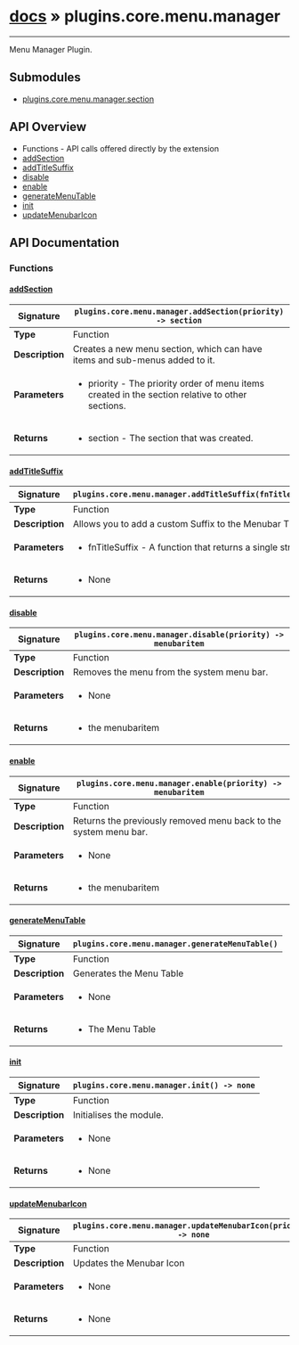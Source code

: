 # [docs](index.md) » plugins.core.menu.manager
---

Menu Manager Plugin.

## Submodules
 * [plugins.core.menu.manager.section](plugins.core.menu.manager.section.md)

## API Overview
* Functions - API calls offered directly by the extension
 * [addSection](#addsection)
 * [addTitleSuffix](#addtitlesuffix)
 * [disable](#disable)
 * [enable](#enable)
 * [generateMenuTable](#generatemenutable)
 * [init](#init)
 * [updateMenubarIcon](#updatemenubaricon)

## API Documentation

### Functions

#### [addSection](#addsection)
| <span style="font-align: left;">**Signature**</span> | <span style="font-align: left;">`plugins.core.menu.manager.addSection(priority) -> section` </span>                                                |
| -----------------------------------------------------|---------------------------------------------------------------------------------------------------------|
| **Type**                                             | Function                                                                                         |
| **Description**                                      | Creates a new menu section, which can have items and sub-menus added to it.                                                                                         |
| **Parameters**                                       | <ul><li>priority - The priority order of menu items created in the section relative to other sections.</li></ul> |
| **Returns**                                          | <ul><li>section - The section that was created.</li></ul>          |

#### [addTitleSuffix](#addtitlesuffix)
| <span style="font-align: left;">**Signature**</span> | <span style="font-align: left;">`plugins.core.menu.manager.addTitleSuffix(fnTitleSuffix)` </span>                                                |
| -----------------------------------------------------|---------------------------------------------------------------------------------------------------------|
| **Type**                                             | Function                                                                                         |
| **Description**                                      | Allows you to add a custom Suffix to the Menubar Title                                                                                         |
| **Parameters**                                       | <ul><li>fnTitleSuffix - A function that returns a single string</li></ul> |
| **Returns**                                          | <ul><li>None</li></ul>          |

#### [disable](#disable)
| <span style="font-align: left;">**Signature**</span> | <span style="font-align: left;">`plugins.core.menu.manager.disable(priority) -> menubaritem` </span>                                                |
| -----------------------------------------------------|---------------------------------------------------------------------------------------------------------|
| **Type**                                             | Function                                                                                         |
| **Description**                                      | Removes the menu from the system menu bar.                                                                                         |
| **Parameters**                                       | <ul><li>None</li></ul> |
| **Returns**                                          | <ul><li>the menubaritem</li></ul>          |

#### [enable](#enable)
| <span style="font-align: left;">**Signature**</span> | <span style="font-align: left;">`plugins.core.menu.manager.enable(priority) -> menubaritem` </span>                                                |
| -----------------------------------------------------|---------------------------------------------------------------------------------------------------------|
| **Type**                                             | Function                                                                                         |
| **Description**                                      | Returns the previously removed menu back to the system menu bar.                                                                                         |
| **Parameters**                                       | <ul><li>None</li></ul> |
| **Returns**                                          | <ul><li>the menubaritem</li></ul>          |

#### [generateMenuTable](#generatemenutable)
| <span style="font-align: left;">**Signature**</span> | <span style="font-align: left;">`plugins.core.menu.manager.generateMenuTable()` </span>                                                |
| -----------------------------------------------------|---------------------------------------------------------------------------------------------------------|
| **Type**                                             | Function                                                                                         |
| **Description**                                      | Generates the Menu Table                                                                                         |
| **Parameters**                                       | <ul><li>None</li></ul> |
| **Returns**                                          | <ul><li>The Menu Table</li></ul>          |

#### [init](#init)
| <span style="font-align: left;">**Signature**</span> | <span style="font-align: left;">`plugins.core.menu.manager.init() -> none` </span>                                                |
| -----------------------------------------------------|---------------------------------------------------------------------------------------------------------|
| **Type**                                             | Function                                                                                         |
| **Description**                                      | Initialises the module.                                                                                         |
| **Parameters**                                       | <ul><li>None</li></ul> |
| **Returns**                                          | <ul><li>None</li></ul>          |

#### [updateMenubarIcon](#updatemenubaricon)
| <span style="font-align: left;">**Signature**</span> | <span style="font-align: left;">`plugins.core.menu.manager.updateMenubarIcon(priority) -> none` </span>                                                |
| -----------------------------------------------------|---------------------------------------------------------------------------------------------------------|
| **Type**                                             | Function                                                                                         |
| **Description**                                      | Updates the Menubar Icon                                                                                         |
| **Parameters**                                       | <ul><li>None</li></ul> |
| **Returns**                                          | <ul><li>None</li></ul>          |

